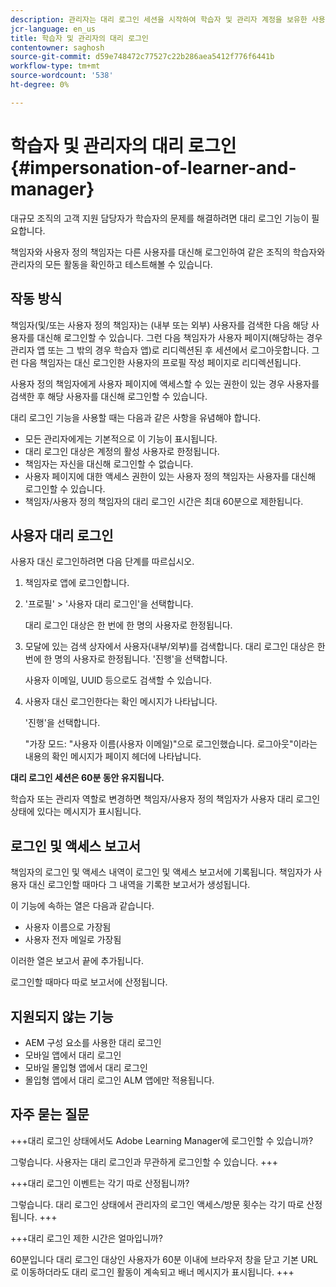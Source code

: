```yaml
---
description: 관리자는 대리 로그인 세션을 시작하여 학습자 및 관리자 계정을 보유한 사용자 대신 로그인할 수 있습니다.
jcr-language: en_us
title: 학습자 및 관리자의 대리 로그인
contentowner: saghosh
source-git-commit: d59e748472c77527c22b286aea5412f776f6441b
workflow-type: tm+mt
source-wordcount: '538'
ht-degree: 0%

---
```




# 학습자 및 관리자의 대리 로그인 {#impersonation-of-learner-and-manager}

대규모 조직의 고객 지원 담당자가 학습자의 문제를 해결하려면 대리 로그인 기능이 필요합니다.

책임자와 사용자 정의 책임자는 다른 사용자를 대신해 로그인하여 같은 조직의 학습자와 관리자의 모든 활동을 확인하고 테스트해볼 수 있습니다.

## 작동 방식

책임자(및/또는 사용자 정의 책임자)는 (내부 또는 외부) 사용자를 검색한 다음 해당 사용자를 대신해 로그인할 수 있습니다. 그런 다음 책임자가 사용자 페이지(해당하는 경우 관리자 앱 또는 그 밖의 경우 학습자 앱)로 리디렉션된 후 세션에서 로그아웃합니다. 그런 다음 책임자는 대신 로그인한 사용자의 프로필 작성 페이지로 리디렉션됩니다.

사용자 정의 책임자에게 사용자 페이지에 액세스할 수 있는 권한이 있는 경우 사용자를 검색한 후 해당 사용자를 대신해 로그인할 수 있습니다.

대리 로그인 기능을 사용할 때는 다음과 같은 사항을 유념해야 합니다.

* 모든 관리자에게는 기본적으로 이 기능이 표시됩니다.
* 대리 로그인 대상은 계정의 활성 사용자로 한정됩니다.
* 책임자는 자신을 대신해 로그인할 수 없습니다.
* 사용자 페이지에 대한 액세스 권한이 있는 사용자 정의 책임자는 사용자를 대신해 로그인할 수 있습니다.
* 책임자/사용자 정의 책임자의 대리 로그인 시간은 최대 60분으로 제한됩니다.

## 사용자 대리 로그인

사용자 대신 로그인하려면 다음 단계를 따르십시오.

1. 책임자로 앱에 로그인합니다.
1. &#39;프로필&#39; > &#39;사용자 대리 로그인&#39;을 선택합니다.

   대리 로그인 대상은 한 번에 한 명의 사용자로 한정됩니다.

1. 모달에 있는 검색 상자에서 사용자(내부/외부)를 검색합니다. 대리 로그인 대상은 한 번에 한 명의 사용자로 한정됩니다. &#39;진행&#39;을 선택합니다.

   사용자 이메일, UUID 등으로도 검색할 수 있습니다.

1. 사용자 대신 로그인한다는 확인 메시지가 나타납니다.

   &#39;진행&#39;을 선택합니다.

   &quot;가장 모드: &quot;사용자 이름(사용자 이메일)&quot;으로 로그인했습니다. 로그아웃&quot;이라는 내용의 확인 메시지가 페이지 헤더에 나타납니다.

**대리 로그인 세션은 60분 동안 유지됩니다.**

학습자 또는 관리자 역할로 변경하면 책임자/사용자 정의 책임자가 사용자 대리 로그인 상태에 있다는 메시지가 표시됩니다.

## 로그인 및 액세스 보고서

책임자의 로그인 및 액세스 내역이 로그인 및 액세스 보고서에 기록됩니다. 책임자가 사용자 대신 로그인할 때마다 그 내역을 기록한 보고서가 생성됩니다.

이 기능에 속하는 열은 다음과 같습니다.

* 사용자 이름으로 가장됨
* 사용자 전자 메일로 가장됨

이러한 열은 보고서 끝에 추가됩니다.

로그인할 때마다 따로 보고서에 산정됩니다.

## 지원되지 않는 기능

* AEM 구성 요소를 사용한 대리 로그인
* 모바일 앱에서 대리 로그인
* 모바일 몰입형 앱에서 대리 로그인
* 몰입형 앱에서 대리 로그인 ALM 앱에만 적용됩니다.

## 자주 묻는 질문

+++대리 로그인 상태에서도 Adobe Learning Manager에 로그인할 수 있습니까?

그렇습니다. 사용자는 대리 로그인과 무관하게 로그인할 수 있습니다.
+++

+++대리 로그인 이벤트는 각기 따로 산정됩니까?

그렇습니다. 대리 로그인 상태에서 관리자의 로그인 액세스/방문 횟수는 각기 따로 산정됩니다.
+++

+++대리 로그인 제한 시간은 얼마입니까?

60분입니다 대리 로그인 대상인 사용자가 60분 이내에 브라우저 창을 닫고 기본 URL로 이동하더라도 대리 로그인 활동이 계속되고 배너 메시지가 표시됩니다.
+++
